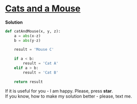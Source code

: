 # [Cats and a Mouse](https://www.hackerrank.com/challenges/cats-and-a-mouse)

**Solution**
<br>
```python
def catAndMouse(x, y, z):
    a = abs(x-z)
    b = abs(y-z)
    
    result = 'Mouse C'
    
    if a < b:
        result = 'Cat A'
    elif a > b:
        result = 'Cat B'
            
    return result
```

If it is useful for you - I am happy. Please, press **star**.
<br>
If you know, how to make my solution better - please, text me.
